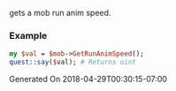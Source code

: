 gets a mob run anim speed.
### Example

```perl
my $val = $mob->GetRunAnimSpeed();
quest::say($val); # Returns uint
```


Generated On 2018-04-29T00:30:15-07:00
